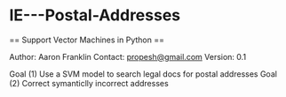 # IE---Postal-Addresses

== Support Vector Machines in Python ==

Author: Aaron Franklin
Contact: propesh@gmail.com
Version: 0.1


Goal (1) Use a SVM model to search legal docs for postal addresses 
Goal (2) Correct symanticlly incorrect addresses
